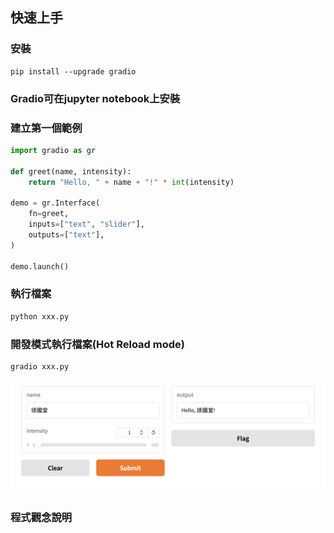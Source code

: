 ## 快速上手

### 安裝

```
pip install --upgrade gradio
```

### Gradio可在jupyter notebook上安裝

### 建立第一個範例


```python
import gradio as gr

def greet(name, intensity):
    return "Hello, " + name + "!" * int(intensity)

demo = gr.Interface(
    fn=greet,
    inputs=["text", "slider"],
    outputs=["text"],
)

demo.launch()

```

### 執行檔案

```python
python xxx.py
```

### 開發模式執行檔案(Hot Reload mode)

```python
gradio xxx.py
```

![](./images/pic1.png)

### 程式觀念說明